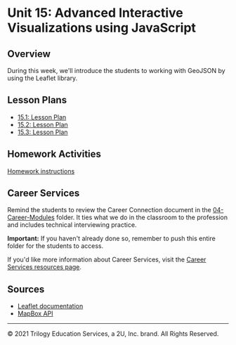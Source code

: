 
# Unit 15: Advanced Interactive Visualizations using JavaScript

## Overview

During this week, we'll introduce the students to working with GeoJSON by using the Leaflet library.

## Lesson Plans

* [15.1: Lesson Plan](1/LessonPlan.md)
* [15.2: Lesson Plan](2/LessonPlan.md)
* [15.3: Lesson Plan](3/LessonPlan.md)

## Homework Activities

[Homework instructions](../../02-Homework/15-Mapping-Web/Instructions/README.md)

## Career Services

Remind the students to review the Career Connection document in the [04-Career-Modules](../../04-Career-Modules/) folder. It ties what we do in the classroom to the profession and includes technical interviewing practice.

**Important:** If you haven't already done so, remember to push this entire folder for the students to access.

If you'd like more information about Career Services, visit the [Career Services resources page](http://bit.ly/DataVizCS).

## Sources

* [Leaflet documentation](http://leafletjs.com/)
* [MapBox API](https://www.mapbox.com/)

---
© 2021 Trilogy Education Services, a 2U, Inc. brand. All Rights Reserved.
